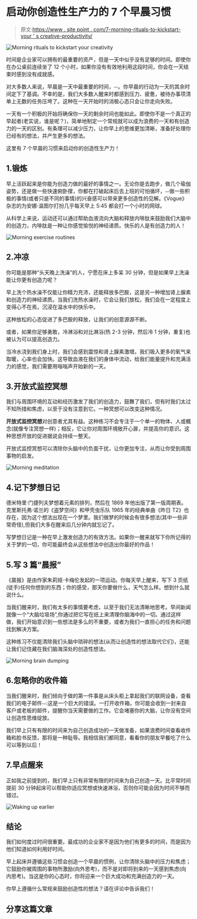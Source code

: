 # 启动你创造性生产力的 7 个早晨习惯

> 原文:[https://www . site point . com/7-morning-rituals-to-kickstart-your ' s creative-productivity/](https://www.sitepoint.com/7-morning-rituals-to-kickstart-your-creative-productivity/)

![Morning rituals to kickstart your creativity](../Images/da6e109175ae6e1e8fe94426a799dd6b.png)

时间是企业家可以拥有的最重要的资产，但是一天中似乎没有足够的时间。即使你在办公桌前连续坐了 12 个小时，如果你没有有效地利用这段时间，你会在一天结束时感到没有成就感。

对大多数人来说，早晨是一天中最重要的时间，⏤。你早晨的行动为一天的其余时间定下了基调。不幸的是，我们大多数人醒来时都感到压力、疲惫，被待办事项清单上无数的任务压垮了。这种在一天开始时的消极心态只会让你走向失败。

一天有一个积极的开始将确保你一天的剩余时间也能如此。即使你不是一个真正的早起者(老实说，谁是呢？)，简单地制定一个常规就可以成为浪费的一天和有创造力的一天的区别。有条理可以减少压力，让你早上的思维更加清晰，准备好处理你已经有的想法，并产生更多的想法。

这里有 7 个早晨的习惯来启动你的创造性生产力！

## 1.锻炼

早上活跃起来是你能为创造力做的最好的事情之一。无论你是去跑步，做几个瑜伽姿势，还是做一些快速俯卧撑，你都在打破起床后去上班的可怕循环，⏤做一些积极的事情(或者只是不同的事情)的兴奋感可以带来更多创造性的见解。《Vogue》杂志的为安娜·温图尔打扮几乎每天早上 5:45 都会打一个小时的网球。

从科学上来说，运动还可以通过帮助血液流向大脑和释放内啡肽来鼓励我们大脑中的创造力，内啡肽是一种让你感觉愉悦的神经递质。快乐的人是有创造力的人！

![Morning exercise routines](../Images/85ae17ea007c4ac32df5d24097a2fe64.png)

## 2.冲凉

你可能是那种“头天晚上洗澡”的人，宁愿在床上多呆 30 分钟，但是如果早上洗澡能让你更有创造力呢？

早上洗个热水澡不仅能让你精力充沛，还能释放多巴胺，这是另一种增加肾上腺素和创造力的神经递质。当我们洗热水澡时，它会让我们放松，我们会在一定程度上变得心不在焉，沉浸在温水中的快乐中。

这种放松的心态促进了多巴胺的释放，让我们的创意源源不断。

或者，如果你足够勇敢，冷淋浴和对比淋浴(热 2-3 分钟，然后冷 1 分钟，重复)也被认为可以提高创造力。

当冷水浇到我们身上时，我们会感到震惊和肾上腺素激增。我们吸入更多的氧气来取暖，心率也会加快。这导致血液在我们的身体中流动，给我们能量提升和充满活力的感觉，我们需要用嗡嗡声开始新的一天。

## 3.开放式监控冥想

我们与周围环境的互动和经历激发了我们的创造力，鼓舞了我们，但有时我们太过不知所措和焦虑，以至于没有注意到它。一种冥想可以改变这种情况。

**开放式监控冥想**对创意者尤其有益。这种练习不会专注于一个单一的物体、人或概念(就像专注冥想一样)；相反，它让你对周围环境敞开心扉，并提高你的意识。这种思想开放的促进据说会持续一整天。

开放式监控冥想可以清除你头脑中的负面干扰，让你更加专注，从而让你受到周围事物的启发。

![Morning meditation](../Images/d07821f923c97bb08b4446acb39e50f6.png)

## 4.记下梦想日记

德米特里·门捷列夫梦想着元素的排列，然后在 1869 年他出版了第一版周期表。克里斯托弗·诺兰的《盗梦空间》和甲壳虫乐队 1965 年的经典单曲《昨日 T2》也存在，因为这个想法出现在一个梦里。我们做梦的时候会有很多想法(其中一些非常奇怪),但我们大多在醒来后几分钟内就忘记了。

写梦想日记是一种在早上激发创造力的有效方法。如果你一醒来就写下你所记得的关于梦的一切，你可能最终会从这些想法中创造出你最好的作品！

## 5.写 3 篇“晨报”

《晨报》是由作家朱莉娅·卡梅伦发起的一项运动。你每天早上醒来，写下 3 页纸(徒手)任何你想到的东西；你的感受，那天你要做什么，天气怎么样。想到什么就说什么。

当我们醒来时，我们有太多的事情要考虑，以至于我们无法清晰地思考。早间新闻就像一个“大脑垃圾场”,你通过把它写在纸上来清理你脑海中的一切。通过这样做，我们开始意识到一些想法是多么的不重要，或者为我们一直担心的任务和问题找到解决方案。

这种练习不仅能清除我们头脑中琐碎的想法(从而让创造性的想法取代它们)，还能让我们记住藏在我们脑海深处的创造性想法。

![Morning brain dumping](../Images/a63f2e5128b2e935066fa144e5c4e0ca.png)

## 6.忽略你的收件箱

当我们醒来时，我们倾向于做的第一件事是从床头柜上拿起我们的联网设备，查看我们的电子邮件⏤:这是一个巨大的错误。一打开收件箱，你可能会收到一封来自客户或老板的邮件，提醒你当天需要做的工作。它会堵塞你的大脑，让你没有空间让创造性思维绽放。

我们早上只有有限的时间来为自己创造成功的一天做准备，如果浪费时间查看收件箱和脸书反馈，那将是一种耻辱。我相信我们都同意，看看你的朋友早餐吃了什么可以等到以后！

## 7.早点醒来

正如我之前提到的，我们早上只有非常有限的时间来为自己创造一天。比平常时间提前 30 分钟起床可以帮助你适应冥想或快速淋浴，否则你可能会因为时间不够而错过。

![Waking up earlier](../Images/423a5795f0eeb5ea5d9a849234a4d218.png)

## 结论

我们如何度过时间很重要。最成功的企业家不是因为他们有更多的时间，而是因为他们知道如何利用好时间。

早上起床并遵循这些习惯会创造一个早晨的惯例，让你清除头脑中的压力和焦虑；它鼓励你被周围的事物所激励(向外思考)，而不是对即将到来的一天感到焦虑(向内思考)。当这是你的心态时，你将迎来一个巨大成功和充满创造力的一天。

你早上遵循什么常规来鼓励创造性的想法？请在评论中告诉我们！

## 分享这篇文章